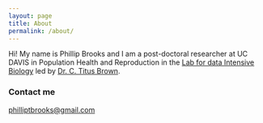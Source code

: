 ```yaml
---
layout: page
title: About
permalink: /about/
---
```


Hi! My name is Phillip Brooks and I am a post-doctoral researcher at UC DAVIS in Population Health and Reproduction in the [Lab for data Intensive Biology](http://ivory.idyll.org/lab/) led by [Dr. C. Titus Brown](http://ivory.idyll.org/blog/). 

### Contact me

[philliptbrooks@gmail.com](mailto:philliptbrooks@gmail.com)
